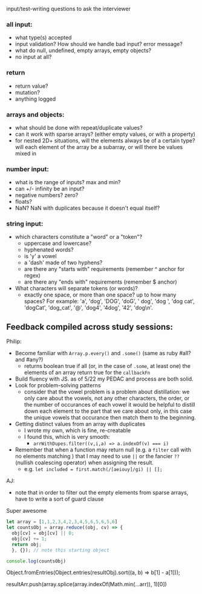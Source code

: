 
input/test-writing questions to ask the interviewer
### all input:
- what type(s) accepted
- input validation? How should we handle bad input? error message?
- what do null, undefined, empty arrays, empty objects?
- no input at all?

### return
- return value?
- mutation?
- anything logged

### arrays and objects:
- what should be done with repeat/duplicate values?
- can it work with sparse arrays? (either empty values, or with a property)
- for nested 2D+ situations, will the elements always be of a certain type?
  will each element of the array be a subarray, or will there be values mixed in

### number input:
- what is the range of inputs? max and min?
- can +/- infinity be an input?
- negative numbers? zero?
- floats?
- NaN? NaN with duplicates because it doesn't equal itself?

### string input:
- which characters constitute a "word" or a "token"?
    - uppercase and lowercase?
    - hyphenated words?
    - is 'y' a vowel
    - a 'dash' made of two hyphens?
    - are there any "starts with" requirements (remember ^ anchor for regex)
    - are there any "ends with" requirements (remember $ anchor)
- What characters will separate tokens (or words)?
    - exactly one space, or more than one space? up to how many spaces?
      For example: 'a', 'dog', 'DOG', 'doG', ' dog', 'dog ', 'dog cat', 'dogCat', 'dog_cat', '@', 'dog4', '4dog', '42', 'dog\n'.

## Feedback compiled across study sessions:
Philip:
- Become familiar with `Array.p.every()` and `.some()` (same as ruby #all? and #any?)
  - returns boolean true if all (or, in the case of `.some`, at least one) the elements of an array return true for the `callbackFn` 
- Build fluency with JS. as of 5/22 my PEDAC and process are both solid.
- Look for problem-solving patterns
  - consider that the vowel problem is a problem about distillation:
    we only care about the vowels, not any other characters, the order, or the number of occurances of each vowel
    it would be helpful to distill down each element to the part that we care about only, in this case the unique vowels that occurance
    then match them to the beginning.
- Getting distinct values from an array with duplicates
  - I wrote my own, which is fine, re-creatable
  - I found this, which is very smooth: 
    - `arrWithDupes.filter((v,i,a) => a.indexOf(v) === i)`
- Remember that when a function may return null (e.g. a `filter` call with no elements matching 
) that I may need to use `||` or the fancier `??` (nullish coalescing operator) when assigning the result.
  - e.g. `let included = first.match(/[aeiouy]/gi) || [];`

AJ:
- note that in order to filter out the empty elements from sparse arrays, have to write 
a sort of guard clause

Super awesome
```js
let array = [1,1,2,3,4,2,3,4,5,6,5,6,5,6]
let countsObj = array.reduce((obj, cv) => {
  obj[cv] = obj[cv] || 0;
  obj[cv] += 1;
  return obj;
  }, {}); // note this starting object

console.log(countsObj)
```

Object.fromEntries(Object.entries(resultObj).sort((a, b) => b[1] - a[1]));

resultArr.push(array.splice(array.indexOf(Math.min(...arr)), 1)[0])